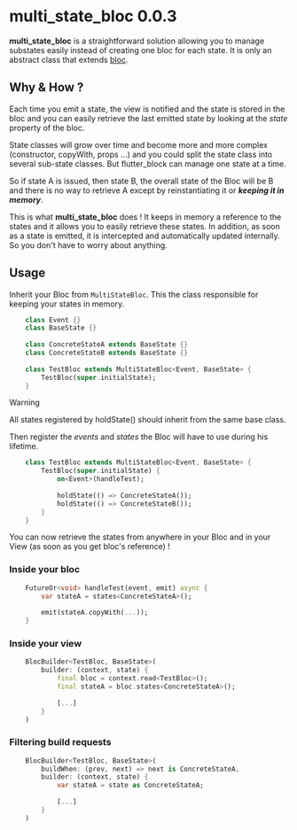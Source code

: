 # multi_state_bloc 0.0.3

**multi_state_bloc** is a straightforward solution allowing you to manage substates easily instead of creating one bloc for each state. It is only an abstract class that extends [bloc](https://github.com/felangel/bloc).


## Why & How ?

Each time you emit a state, the view is notified and the state is stored in the bloc and you can easily retrieve the last emitted state by looking at the *state* property of the bloc.

State classes will grow over time and become more and more complex (constructor, copyWith, props ...) and you could split the state class into several sub-state classes. But flutter_block can manage one state at a time. 

So if state A is issued, then state B, the overall state of the Bloc will be B and there is no way to retrieve A except by reinstantiating it or ***keeping it in memory***. 

This is what **multi_state_bloc** does ! It keeps in memory a reference to the states and it allows you to easily retrieve these states. In addition, as soon as a state is emitted, it is intercepted and automatically updated internally. So you don't have to worry about anything.


## Usage 

Inherit your Bloc from `MultiStateBloc`. This the class responsible for keeping your states in memory.

```dart
    class Event {} 
    class BaseState {}
    
    class ConcreteStateA extends BaseState {}
    class ConcreteStateB extends BaseState {}
    
    class TestBloc extends MultiStateBloc<Event, BaseState> { 
        TestBloc(super.initialState);
    }
```

> [!WARNING]
> All states registered by holdState() should inherit from the same base class.

Then register the *events* and *states* the Bloc will have to use during his lifetime.

```dart
    class TestBloc extends MultiStateBloc<Event, BaseState> { 
        TestBloc(super.initialState) {
            on<Event>(handleTest);
            
            holdState(() => ConcreteStateA());
            holdState(() => ConcreteStateB());
        }
    }
```

You can now retrieve the states from anywhere in your Bloc and in your View (as soon as you get bloc's reference) !

### Inside your bloc

```dart
    FutureOr<void> handleTest(event, emit) async {
        var stateA = states<ConcreteStateA>();
        
        emit(stateA.copyWith(...));
    }
```

### Inside your view

```dart
    BlocBuilder<TestBloc, BaseState>(
        builder: (context, state) {
            final bloc = context.read<TestBloc>();
            final stateA = bloc.states<ConcreteStateA>();
            
            [...]
        }
    )
```

### Filtering build requests

```dart
    BlocBuilder<TestBloc, BaseState>(
        buildWhen: (prev, next) => next is ConcreteStateA,
        builder: (context, state) {
            var stateA = state as ConcreteStateA;
            
            [...]
        }
    )
```
